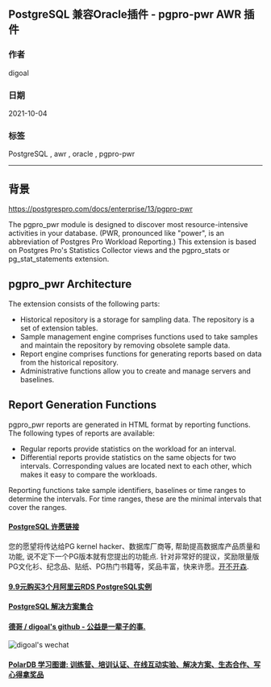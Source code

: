 ## PostgreSQL 兼容Oracle插件 - pgpro-pwr AWR 插件   
  
### 作者  
digoal   
  
### 日期  
2021-10-04   
  
### 标签  
PostgreSQL , awr , oracle , pgpro-pwr   
  
----  
  
## 背景  
https://postgrespro.com/docs/enterprise/13/pgpro-pwr  
  
The pgpro_pwr module is designed to discover most resource-intensive activities in your database. (PWR, pronounced like "power", is an abbreviation of Postgres Pro Workload Reporting.) This extension is based on Postgres Pro's Statistics Collector views and the pgpro_stats or pg_stat_statements extension.  
  
## pgpro_pwr Architecture  
The extension consists of the following parts:  
  
- Historical repository is a storage for sampling data. The repository is a set of extension tables.  
- Sample management engine comprises functions used to take samples and maintain the repository by removing obsolete sample data.  
- Report engine comprises functions for generating reports based on data from the historical repository.  
- Administrative functions allow you to create and manage servers and baselines.  
  
## Report Generation Functions  
pgpro_pwr reports are generated in HTML format by reporting functions. The following types of reports are available:  
  
- Regular reports provide statistics on the workload for an interval.  
- Differential reports provide statistics on the same objects for two intervals. Corresponding values are located next to each other, which makes it easy to compare the workloads.  
  
Reporting functions take sample identifiers, baselines or time ranges to determine the intervals. For time ranges, these are the minimal intervals that cover the ranges.  
    
  
#### [PostgreSQL 许愿链接](https://github.com/digoal/blog/issues/76 "269ac3d1c492e938c0191101c7238216")
您的愿望将传达给PG kernel hacker、数据库厂商等, 帮助提高数据库产品质量和功能, 说不定下一个PG版本就有您提出的功能点. 针对非常好的提议，奖励限量版PG文化衫、纪念品、贴纸、PG热门书籍等，奖品丰富，快来许愿。[开不开森](https://github.com/digoal/blog/issues/76 "269ac3d1c492e938c0191101c7238216").  
  
  
#### [9.9元购买3个月阿里云RDS PostgreSQL实例](https://www.aliyun.com/database/postgresqlactivity "57258f76c37864c6e6d23383d05714ea")
  
  
#### [PostgreSQL 解决方案集合](https://yq.aliyun.com/topic/118 "40cff096e9ed7122c512b35d8561d9c8")
  
  
#### [德哥 / digoal's github - 公益是一辈子的事.](https://github.com/digoal/blog/blob/master/README.md "22709685feb7cab07d30f30387f0a9ae")
  
  
![digoal's wechat](../pic/digoal_weixin.jpg "f7ad92eeba24523fd47a6e1a0e691b59")
  
  
#### [PolarDB 学习图谱: 训练营、培训认证、在线互动实验、解决方案、生态合作、写心得拿奖品](https://www.aliyun.com/database/openpolardb/activity "8642f60e04ed0c814bf9cb9677976bd4")
  
